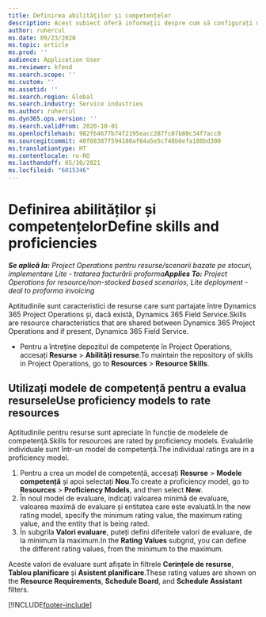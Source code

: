 ```yaml
---
title: Definirea abilităților și competențelor
description: Acest subiect oferă informații despre cum să configurați modele de competență pentru a evalua resurse.
author: ruhercul
ms.date: 09/23/2020
ms.topic: article
ms.prod: ''
audience: Application User
ms.reviewer: kfend
ms.search.scope: ''
ms.custom: ''
ms.assetid: ''
ms.search.region: Global
ms.search.industry: Service industries
ms.author: ruhercul
ms.dyn365.ops.version: ''
ms.search.validFrom: 2020-10-01
ms.openlocfilehash: 982f64677b74f2195eacc287fc07b80c34f7acc0
ms.sourcegitcommit: 40f68387f594180af64a5e5c748b6efa188bd300
ms.translationtype: HT
ms.contentlocale: ro-RO
ms.lasthandoff: 05/10/2021
ms.locfileid: "6015346"
---
```

# <a name="define-skills-and-proficiencies"></a><span data-ttu-id="2302c-103">Definirea abilităților și competențelor</span><span class="sxs-lookup"><span data-stu-id="2302c-103">Define skills and proficiencies</span></span>

<span data-ttu-id="2302c-104">_**Se aplică la:** Project Operations pentru resurse/scenarii bazate pe stocuri, implementare Lite - tratarea facturării proforma_</span><span class="sxs-lookup"><span data-stu-id="2302c-104">_**Applies To:** Project Operations for resource/non-stocked based scenarios, Lite deployment - deal to proforma invoicing_</span></span>

<span data-ttu-id="2302c-105">Aptitudinile sunt caracteristici de resurse care sunt partajate între Dynamics 365 Project Operations și, dacă există, Dynamics 365 Field Service.</span><span class="sxs-lookup"><span data-stu-id="2302c-105">Skills are resource characteristics that are shared between Dynamics 365 Project Operations and if present, Dynamics 365 Field Service.</span></span> 

- <span data-ttu-id="2302c-106">Pentru a întreține depozitul de competențe în Project Operations, accesați **Resurse** \> **Abilități resurse**.</span><span class="sxs-lookup"><span data-stu-id="2302c-106">To maintain the repository of skills in Project Operations, go to **Resources** \> **Resource Skills**.</span></span> 

## <a name="use-proficiency-models-to-rate-resources"></a><span data-ttu-id="2302c-107">Utilizați modele de competență pentru a evalua resursele</span><span class="sxs-lookup"><span data-stu-id="2302c-107">Use proficiency models to rate resources</span></span>

<span data-ttu-id="2302c-108">Aptitudinile pentru resurse sunt apreciate în funcție de modelele de competență.</span><span class="sxs-lookup"><span data-stu-id="2302c-108">Skills for resources are rated by proficiency models.</span></span> <span data-ttu-id="2302c-109">Evaluările individuale sunt într-un model de competență.</span><span class="sxs-lookup"><span data-stu-id="2302c-109">The individual ratings are in a proficiency model.</span></span> 

1. <span data-ttu-id="2302c-110">Pentru a crea un model de competență, accesați **Resurse** \> **Modele competență** și apoi selectați **Nou**.</span><span class="sxs-lookup"><span data-stu-id="2302c-110">To create a proficiency model, go to **Resources** \> **Proficiency Models**, and then select **New**.</span></span>
2. <span data-ttu-id="2302c-111">În noul model de evaluare, indicați valoarea minimă de evaluare, valoarea maximă de evaluare și entitatea care este evaluată.</span><span class="sxs-lookup"><span data-stu-id="2302c-111">In the new rating model, specify the minimum rating value, the maximum rating value, and the entity that is being rated.</span></span>
3. <span data-ttu-id="2302c-112">În subgrila **Valori evaluare**, puteți defini diferitele valori de evaluare, de la minimum la maximum.</span><span class="sxs-lookup"><span data-stu-id="2302c-112">In the **Rating Values** subgrid, you can define the different rating values, from the minimum to the maximum.</span></span>


<span data-ttu-id="2302c-113">Aceste valori de evaluare sunt afișate în filtrele **Cerințele de resurse**, **Tablou planificare** și **Asistent planificare**.</span><span class="sxs-lookup"><span data-stu-id="2302c-113">These rating values are shown on the **Resource Requirements**, **Schedule Board**, and **Schedule Assistant** filters.</span></span>


[!INCLUDE[footer-include](../includes/footer-banner.md)]